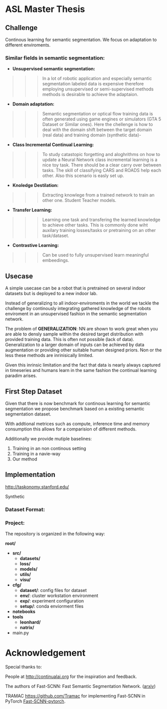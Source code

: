 # ASL Master Thesis 

## Challenge
Continous learning for semantic segmentation. 
We focus on adaptation to different enviroments.


### Similar fields in semantic segmentation: 
- **Unsupervised semantic segmentation:** 
> > >  In a lot of robotic application and especially semantic segmentation labeled data is expensive therefore employing unsupervised or semi-supervised methods methods is desirable to achieve the adaptaion.
- **Domain adaptation:** 
> > > Semantic segmentation or optical flow training data is often generated using game engines or simulators (GTA 5 Dataset or Similar ones).
Here the chellenge is how to deal with the domain shift between the target domain (real data) and training domain (synthetic data)- 

- **Class Incremental Continual Learning:**
> > > To study catastopic forgetting and aloghrithms on how to update a Neural Network class incremental learning is a nice toy task. 
There should be a clear carry over between tasks. The skill of classifying CARS and ROADS help each other. Also this scenario is easly set up. 

- **Knoledge Destilation:**
> > > Extracting knowlege from a trained network to train an other one. Student Teacher models. 

- **Transfer Learning:**
> > > Learning one task and transfering the learned knowledge to achieve other tasks. This is commonly done wiht auxilary training losses/tasks or pretraining on an other task/dataset. 

- **Contrastive Learning:**
> > > Can be used to fully unsupervised learn meaningful embeedings.

## Usecase
A simple usecase can be a robot that is pretrained on several indoor datasets but is deployed to a new indoor lab.

Instead of generalizing to all indoor-enviroments in the world we tackle the challenge by continously integrating gathered knowledge of the robots enviroment in an unsupervised fashion in the semantic segmentation network.

The problem of **GENERALIZATION**: NN are shown to work great when you are able to densly sample within the desired target distribution with provided training data. 
This is often not possible (lack of data). Generalization to a larger domain of inputs can be achieved by data augmentation or providing other suitable human designed priors. Non or the less these methods are inrinisically limited.  

Given this inrinsic limitation and the fact that data is nearly always captured in timeseries and humans learn in the same fashion the continual learning paradim arises.

## First Step Dataset
Given that there is now benchmark for continous learning for semantic segmentation we propose benchmark based on a existing semantic segmentation dataset. 

With addtional metrices such as compute, inference time and memory consumption this allows for a comparision of different methods. 

Additionally we provide mutiple baselines:
1. Training in an non continous setting
2. Training in a navie-way 
3. Our method

## Implementation
http://taskonomy.stanford.edu/

Synthetic 
### Dataset Format:

### Project:
The repository is organized in the following way:


**root/**
- **src/**
	- **datasets/**
	- **loss/**
	- **models/**
	- **utils/**
	- **visu/**
- **cfg/**
	- **dataset/**: config files for dataset
	- **env/**: cluster workstation environment
	- **exp/**: experiment configuration
	- **setup/**: conda enviorment files
- **notebooks**
- **tools**
	- **leonhard/**
	- **natrix/**
- main.py



# Acknowledgement
Special thanks to:

People at <http://continualai.org> for the inspiration and feedback.

The authors of Fast-SCNN: Fast Semantic Segmentation Network. ([arxiv](https://arxiv.org/pdf/1902.04502.pdf))

TRAMAC <https://github.com/Tramac> for implementing Fast-SCNN in PyTorch [Fast-SCNN-pytorch](https://github.com/Tramac/Fast-SCNN-pytorch).
